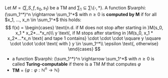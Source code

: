 Let $M = (\sum, S, f, s_0, s_1) \text{ be a TM and }\sum_1 \subseteq \sum \setminus  \{\square, *\}$.
A function $\varphi: (\sum_1^*)^n  \rightarrow \sum_1^*$ with $n \geq 0$ is **computed by M** if for all $x_1, ..., x_n \in \sum_1^*$ this holds:
$$
f(x) =
\begin{cases}
	\text{n.d. if M does not stop after starting in }M(s_0, x_1 * x_2*...*x_n)\\
	y \text{, if M stops after starting in }M(s_0, x_1 * x_2*...*x_n \text{ and tape 1 contains} \cdot \cdot \cdot \square y \square  \cdot \cdot \cdot \text{ with } y \in \sum_1^*\\
	\epsilon \text{, otherwise}
\end{cases}
$$



- a function $\varphi: (\sum_1^*)^n  \rightarrow \sum_1^*$ with $n \geq 0$ is called **Turing-computable** if there is a TM $M$ that computes  $\varphi$
- **TM** =  $\{\varphi : \varphi: \mathbb{N}^n \rightarrow \mathbb{N}\}$